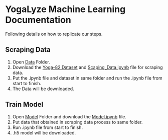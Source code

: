 # YogaLyze Machine Learning Documentation

Following details on how to replicate our steps.
## Scraping Data
1. Open [Data](https://github.com/YogaLyze/yogalyze-machine-learning-model/tree/main/Data) Folder.
2. Download the [Yoga-82 Dataset](https://github.com/YogaLyze/yogalyze-machine-learning-model/blob/main/Data/Yoga-82.zip) and [Scaping_Data.ipynb](https://github.com/YogaLyze/yogalyze-machine-learning-model/blob/main/Data/Scraping_Data.ipynb) file for scraping data.
3. Put the .ipynb file and dataset in same folder and run the .ipynb file from start to finish.
4. The Data will be downloaded.

## Train Model 
1. Open [Model](https://github.com/YogaLyze/yogalyze-machine-learning-model/tree/main/Model) Folder and download the [Model.ipynb](https://github.com/YogaLyze/yogalyze-machine-learning-model/blob/main/Model/Model.ipynb) file.
2. Put data that obtained in scraping data process to same folder.
3. Run .ipynb file from start to finish.
4. .h5 model will be downloaded.

